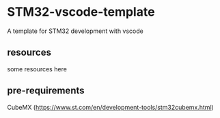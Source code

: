 # STM32-vscode-template
A template for STM32 development with vscode

## resources
some resources here

## pre-requirements
CubeMX (https://www.st.com/en/development-tools/stm32cubemx.html)
